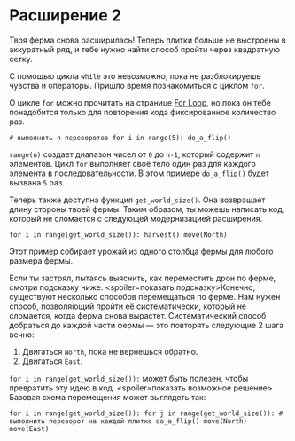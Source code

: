 # Расширение 2
Твоя ферма снова расширилась! Теперь плитки больше не выстроены в аккуратный ряд, и тебе нужно найти способ пройти через квадратную сетку.

С помощью цикла `while` это невозможно, пока не разблокируешь чувства и операторы.
Пришло время познакомиться с циклом `for`.

О цикле `for` можно прочитать на странице [For Loop](docs/scripting/for.md), но пока он тебе понадобится только для повторения кода фиксированное количество раз.

`# выполнить n переворотов
for i in range(5):
	do_a_flip()`

`range(n)` создает диапазон чисел от `0` до `n-1`, который содержит `n` элементов. Цикл `for` выполняет своё тело один раз для каждого элемента в последовательности. В этом примере `do_a_flip()` будет вызвана `5` раз.

Теперь также доступна функция `get_world_size()`. Она возвращает длину стороны твоей фермы. Таким образом, ты можешь написать код, который не сломается с следующей модернизацией расширения.

`for i in range(get_world_size()):
	harvest()
	move(North)`

Этот пример собирает урожай из одного столбца фермы для любого размера фермы.

Если ты застрял, пытаясь выяснить, как переместить дрон по ферме, смотри подсказку ниже.
<spoiler=показать подсказку>Конечно, существуют несколько способов перемещаться по ферме.
Нам нужен способ, позволяющий пройти её систематически, который не сломается, когда ферма снова вырастет.
Систематический способ добраться до каждой части фермы — это повторять следующие 2 шага вечно:

1. Двигаться `North`, пока не вернешься обратно.
2. Двигаться `East`.

`for i in range(get_world_size()):` может быть полезен, чтобы превратить эту идею в код.
</spoiler>
<spoiler=показать возможное решение> Базовая схема перемещения может выглядеть так:

`for i in range(get_world_size()):
	for j in range(get_world_size()):
		# выполнить переворот на каждой плитке
		do_a_flip()
		move(North)
	move(East)`
</spoiler>